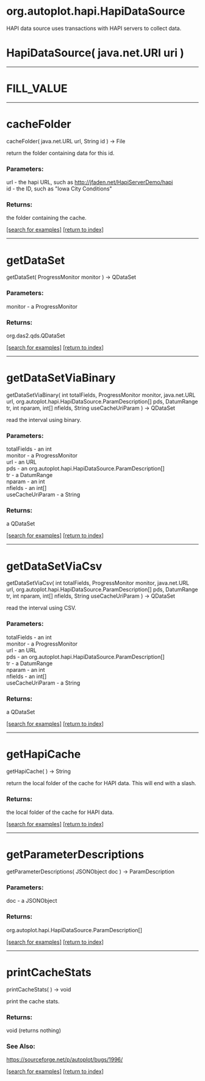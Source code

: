 # org.autoplot.hapi.HapiDataSource

HAPI data source uses transactions with HAPI servers to collect data.

# HapiDataSource( java.net.URI uri )


***
<a name="FILL_VALUE"></a>
# FILL_VALUE



***
<a name="cacheFolder"></a>
# cacheFolder
cacheFolder( java.net.URL url, String id ) &rarr; File

return the folder containing data for this id.

### Parameters:
url - the hapi URL, such as http://jfaden.net/HapiServerDemo/hapi
<br>id - the ID, such as "Iowa City Conditions"

### Returns:
the folder containing the cache.

<a href="https://github.com/autoplot/dev/search?q=cacheFolder&unscoped_q=cacheFolder">[search for examples]</a>
<a href="https://github.com/autoplot/documentation/blob/master/javadoc/index-all.md">[return to index]</a>

***
<a name="getDataSet"></a>
# getDataSet
getDataSet( ProgressMonitor monitor ) &rarr; QDataSet



### Parameters:
monitor - a ProgressMonitor

### Returns:
org.das2.qds.QDataSet


<a href="https://github.com/autoplot/dev/search?q=getDataSet&unscoped_q=getDataSet">[search for examples]</a>
<a href="https://github.com/autoplot/documentation/blob/master/javadoc/index-all.md">[return to index]</a>

***
<a name="getDataSetViaBinary"></a>
# getDataSetViaBinary
getDataSetViaBinary( int totalFields, ProgressMonitor monitor, java.net.URL url, org.autoplot.hapi.HapiDataSource.ParamDescription[] pds, DatumRange tr, int nparam, int[] nfields, String useCacheUriParam ) &rarr; QDataSet

read the interval using binary.

### Parameters:
totalFields - an int
<br>monitor - a ProgressMonitor
<br>url - an URL
<br>pds - an org.autoplot.hapi.HapiDataSource.ParamDescription[]
<br>tr - a DatumRange
<br>nparam - an int
<br>nfields - an int[]
<br>useCacheUriParam - a String

### Returns:
a QDataSet


<a href="https://github.com/autoplot/dev/search?q=getDataSetViaBinary&unscoped_q=getDataSetViaBinary">[search for examples]</a>
<a href="https://github.com/autoplot/documentation/blob/master/javadoc/index-all.md">[return to index]</a>

***
<a name="getDataSetViaCsv"></a>
# getDataSetViaCsv
getDataSetViaCsv( int totalFields, ProgressMonitor monitor, java.net.URL url, org.autoplot.hapi.HapiDataSource.ParamDescription[] pds, DatumRange tr, int nparam, int[] nfields, String useCacheUriParam ) &rarr; QDataSet

read the interval using CSV.

### Parameters:
totalFields - an int
<br>monitor - a ProgressMonitor
<br>url - an URL
<br>pds - an org.autoplot.hapi.HapiDataSource.ParamDescription[]
<br>tr - a DatumRange
<br>nparam - an int
<br>nfields - an int[]
<br>useCacheUriParam - a String

### Returns:
a QDataSet


<a href="https://github.com/autoplot/dev/search?q=getDataSetViaCsv&unscoped_q=getDataSetViaCsv">[search for examples]</a>
<a href="https://github.com/autoplot/documentation/blob/master/javadoc/index-all.md">[return to index]</a>

***
<a name="getHapiCache"></a>
# getHapiCache
getHapiCache(  ) &rarr; String

return the local folder of the cache for HAPI data.  This will end with
 a slash.

### Returns:
the local folder of the cache for HAPI data.

<a href="https://github.com/autoplot/dev/search?q=getHapiCache&unscoped_q=getHapiCache">[search for examples]</a>
<a href="https://github.com/autoplot/documentation/blob/master/javadoc/index-all.md">[return to index]</a>

***
<a name="getParameterDescriptions"></a>
# getParameterDescriptions
getParameterDescriptions( JSONObject doc ) &rarr; ParamDescription



### Parameters:
doc - a JSONObject

### Returns:
org.autoplot.hapi.HapiDataSource.ParamDescription[]


<a href="https://github.com/autoplot/dev/search?q=getParameterDescriptions&unscoped_q=getParameterDescriptions">[search for examples]</a>
<a href="https://github.com/autoplot/documentation/blob/master/javadoc/index-all.md">[return to index]</a>

***
<a name="printCacheStats"></a>
# printCacheStats
printCacheStats(  ) &rarr; void

print the cache stats.

### Returns:
void (returns nothing)

### See Also:
<a href='https://sourceforge.net/p/autoplot/bugs/1996/'>https://sourceforge.net/p/autoplot/bugs/1996/</a> <br>

<a href="https://github.com/autoplot/dev/search?q=printCacheStats&unscoped_q=printCacheStats">[search for examples]</a>
<a href="https://github.com/autoplot/documentation/blob/master/javadoc/index-all.md">[return to index]</a>

